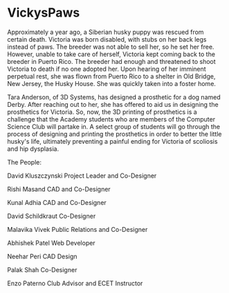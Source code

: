 # VickysPaws

Approximately a year ago, a Siberian husky puppy was rescued from certain death. Victoria was born disabled, with stubs on her back legs instead of paws. The breeder was not able to sell her, so he set her free. However, unable to take care of herself, Victoria kept coming back to the breeder in Puerto Rico. The breeder had enough and threatened to shoot Victoria to death if no one adopted her. Upon hearing of her imminent perpetual rest, she was flown from Puerto Rico to a shelter in Old Bridge, New Jersey, the Husky House. She was quickly taken into a foster home. 


Tara Anderson, of 3D Systems, has designed a prosthetic for a dog named Derby. After reaching out to her, she has offered to aid us in designing the prosthetics for Victoria. So, now, the 3D printing of prosthetics is a challenge that the Academy students who are members of the Computer Science Club will partake in. A select group of students will go through the process of designing and printing the prosthetics in order to better the little husky's life, ultimately preventing a painful ending for Victoria of scoliosis and hip dysplasia. 


The People:

David Kluszczynski
Project Leader and Co-Designer

Rishi Masand
CAD and Co-Designer

Kunal Adhia
CAD and Co-Designer

David Schildkraut
Co-Designer

Malavika Vivek
Public Relations and Co-Designer

Abhishek Patel
Web Developer

Neehar Peri
CAD Design

Palak Shah
Co-Designer

Enzo Paterno
Club Advisor and ECET Instructor
